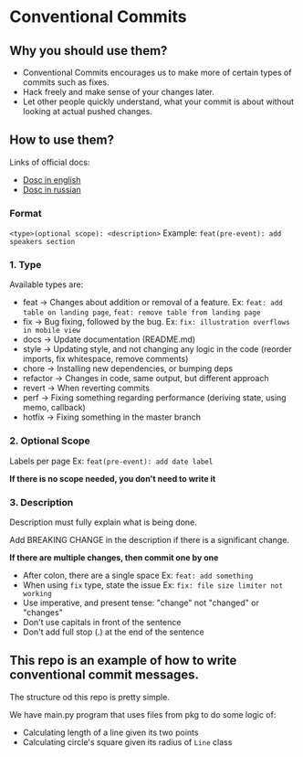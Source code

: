 # Conventional Commits

## Why you should use them?

- Conventional Commits encourages us to make more of certain types of commits such as fixes.
- Hack freely and make sense of your changes later.
- Let other people quickly understand, what your commit is about without looking at actual pushed changes.

## How to use them?

Links of official docs:
- [Dosc in english](https://www.conventionalcommits.org/en/v1.0.0/)
- [Dosc in russian](https://www.conventionalcommits.org/ru/v1.0.0/)

### Format
 
`<type>(optional scope): <description>`
Example: `feat(pre-event): add speakers section`
 
### 1. Type
 
Available types are:
 
- feat     → Changes about addition or removal of a feature. Ex: `feat: add table on landing page`, `feat: remove table from landing page`
- fix      → Bug fixing, followed by the bug. Ex: `fix: illustration overflows in mobile view`
- docs     → Update documentation (README.md)
- style    → Updating style, and not changing any logic in the code (reorder imports, fix whitespace, remove comments)
- chore    → Installing new dependencies, or bumping deps
- refactor → Changes in code, same output, but different approach
- revert   → When reverting commits
- perf     → Fixing something regarding performance (deriving state, using memo, callback)
- hotfix   → Fixing something in the master branch
 
### 2. Optional Scope
 
Labels per page Ex: `feat(pre-event): add date label`
 
**If there is no scope needed, you don't need to write it**
 
### 3. Description
 
Description must fully explain what is being done.
 
Add BREAKING CHANGE in the description if there is a significant change.
 
**If there are multiple changes, then commit one by one**
 
- After colon, there are a single space Ex: `feat: add something`
- When using `fix` type, state the issue Ex: `fix: file size limiter not working`
- Use imperative, and present tense: "change" not "changed" or "changes"
- Don't use capitals in front of the sentence
- Don't add full stop (.) at the end of the sentence

## This repo is an example of how to write conventional commit messages.

The structure od this repo is pretty simple.

We have main.py program that uses files from pkg to do some logic of:
- Calculating length of a line given its two points
- Calculating circle's square given its radius of `Line` class
